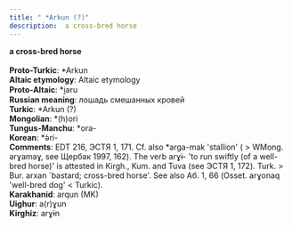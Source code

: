 ```yaml
---
title: " *Arkun (?)"
description:  a cross-bred horse
---
```

<p data-pagefind-weight="0.5">
<strong> a cross-bred horse</strong><br><br>
<strong>Proto-Turkic</strong>:  *Arkun<br>
<strong>Altaic etymology</strong>:  Altaic etymology<br>
<strong> Proto-Altaic</strong>:  *i̯aru<br>
<strong>Russian meaning</strong>:  лошадь смешанных кровей<br>
<strong>Turkic</strong>:  *Arkun (?)<br>
<strong>Mongolian</strong>:  *(h)ori<br>
<strong>Tungus-Manchu</strong>:  *ora-<br>
<strong>Korean</strong>:  *ǝ̀rí-<br>
<strong>Comments</strong>:  EDT 216, ЭСТЯ 1, 171. Cf. also *arga-mak 'stallion' ( > WMong. arɣamaɣ, see Щербак 1997, 162). The verb arɣɨ- 'to run swiftly (of a well-bred horse)' is attested in Kirgh., Kum. and Tuva (see ЭСТЯ 1, 172). Turk. > Bur. arxan `bastard; cross-bred horse'. See also Аб. 1, 66 (Osset. arɣonaq 'well-bred dog' < Turkic).<br>
<strong>Karakhanid</strong>:  arqun (MK)<br>
<strong>Uighur</strong>:  a(r)ɣun<br>
<strong>Kirghiz</strong>:  arɣɨn<br>

</p>
